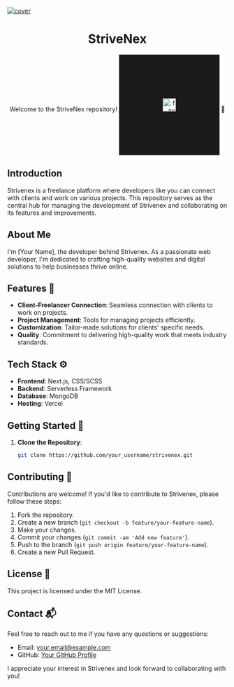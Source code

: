 <a align="center" href="https://strivenex.com"><img src="https://i.ibb.co/xfMp0vC/cover.png" alt="cover" border="0"></a>
<h1 align="center">StriveNex</h1>

<p align="center">Welcome to the StriveNex repository! <a align="right" href="https://ibb.co/wR0psYq"><img src="https://i.ibb.co/wR0psYq/fav.png"  alt="fav" width="30" height="30" border="100%" /></a>
 🚀</p>

## Introduction

Strivenex is a freelance platform where developers like you can connect with clients and work on various projects. This repository serves as the central hub for managing the development of Strivenex and collaborating on its features and improvements.

## About Me

I'm [Your Name], the developer behind Strivenex. As a passionate web developer, I'm dedicated to crafting high-quality websites and digital solutions to help businesses thrive online.

## Features 🌟

- **Client-Freelancer Connection**: Seamless connection with clients to work on projects.
- **Project Management**: Tools for managing projects efficiently.
- **Customization**: Tailor-made solutions for clients' specific needs.
- **Quality**: Commitment to delivering high-quality work that meets industry standards.

## Tech Stack ⚙️

- **Frontend**: Next.js, CSS/SCSS
- **Backend**: Serverless Framework
- **Database**: MongoDB
- **Hosting**: Vercel

## Getting Started 🏁

1. **Clone the Repository**:

   ```bash
   git clone https://github.com/your_username/strivenex.git


## Contributing 🤝

Contributions are welcome! If you'd like to contribute to Strivenex, please follow these steps:

1. Fork the repository.
2. Create a new branch (`git checkout -b feature/your-feature-name`).
3. Make your changes.
4. Commit your changes (`git commit -am 'Add new feature'`).
5. Push to the branch (`git push origin feature/your-feature-name`).
6. Create a new Pull Request.

## License 📝

This project is licensed under the MIT License.

## Contact 📬

Feel free to reach out to me if you have any questions or suggestions:

- Email: your.email@example.com
- GitHub: [Your GitHub Profile](https://github.com/your_username)

I appreciate your interest in Strivenex and look forward to collaborating with you!

